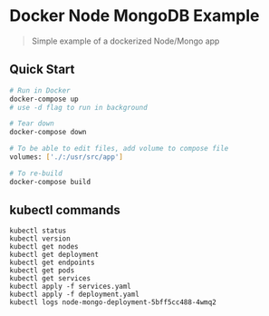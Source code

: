 # Docker Node MongoDB Example

> Simple example of a dockerized Node/Mongo app

## Quick Start

```bash
# Run in Docker
docker-compose up
# use -d flag to run in background

# Tear down
docker-compose down

# To be able to edit files, add volume to compose file
volumes: ['./:/usr/src/app']

# To re-build
docker-compose build
```
## kubectl commands
```
kubectl status
kubectl version
kubectl get nodes
kubectl get deployment
kubectl get endpoints
kubectl get pods
kubectl get services
kubectl apply -f services.yaml
kubectl apply -f deployment.yaml
kubectl logs node-mongo-deployment-5bff5cc488-4wmq2
```
